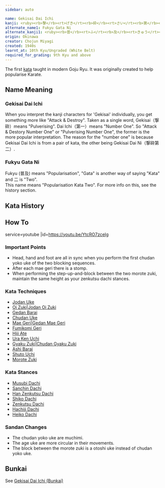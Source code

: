 ```yaml
---
sidebar: auto

name: Gekisai Dai Ichi
kanji: <ruby><rb>撃</rb><rt>げき</rt><rb>砕</rb><rt>さい</rt><rb>第</rb><rt>だい</rt><rb>一</rb><rt>いち</rt></ruby>
alternate_name1: Fukyu Gata Ni
alternate_kanji1: <ruby><rb>普</rb><rt>ふ</rt><rb>及</rb><rt>きゅう</rt><rb>型</rb><rt>がた</rt><rb>二</rb><rt>に</rt></ruby>
origin: Okinawa
creator: Chojun Miyagi
created: 1940s
learnt_at: 10th Kyu/Ungraded (White Belt)
required_for_grading: 9th Kyu and above
---
```


<Infobox/>

The first [kata](/) taught in modern Goju Ryu. It was originally created to help popularise Karate.

## Name Meaning

### Gekisai Dai Ichi

When you interpret the kanji characters for 'Gekisai' individually, you get something more like "Attack & Destroy".
Taken as a single word, Gekisai（撃砕）means "Pulverising​". Dai Ichi（第一）means "Number One".
So "Attack & Destory Number One" or "Pulverising Number One", the former is the more popular interpretation.
The reason for the "number one" is because Gekisai Dai Ichi is from a pair of kata, the other being Gekisai Dai Ni（撃砕第二）.

### Fukyu Gata Ni

Fukyu (普及) means "Popularisation", "Gata" is another way of saying "Kata" and 二 is "Two".  
This name means "Popularisation Kata Two". For more info on this, see the history section.

## Kata History

## How To

service=youtube
|id=https://youtu.be/YtcRO7zceIg

### Important Points

- Head, hand and foot are all in sync when you perform the first chudan yoko uke of the two blocking sequences.
- After each mae geri there is a stomp.
- When performing the step-up-and-block between the two morote zuki, maintain the same height as your zenkutsu dachi stances.

### Kata Techniques

- [Jodan Uke](/)
- [Oi Zuki|Jodan Oi Zuki](/)
- [Gedan Barai](/)
- [Chudan Uke](/)
- [Mae Geri|Gedan Mae Geri](/)
- [Fumikomi Geri](/)
- [Hiji Ate](/)
- [Ura Ken Uchi](/)
- [Gyaku Zuki|Chudan Gyaku Zuki](/)
- [Ashi Barai](/)
- [Shuto Uchi](/)
- [Morote Zuki](/)

### Kata Stances

- [Musubi Dachi](/)
- [Sanchin Dachi](/)
- [Han Zenkutsu Dachi](/)
- [Shiko Dachi](/)
- [Zenkutsu Dachi](/)
- [Hachiji Dachi](/)
- [Heiko Dachi](/)

### Sandan Changes

- The chudan yoko uke are muchimi.
- The age uke are more circular in their movements.
- The block between the morote zuki is a otoshi uke instead of chudan yoko uke.

## Bunkai

See [Gekisai Dai Ichi (Bunkai)](/bunkai/gekisai-dai-ichi)
